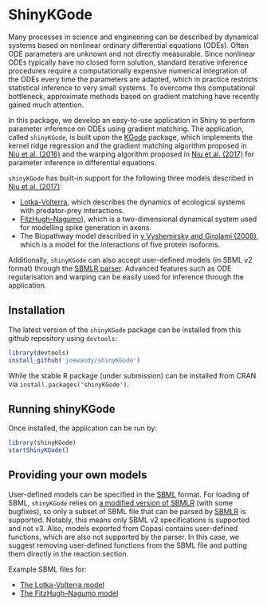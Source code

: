 # ShinyKGode

Many processes in science and engineering can be described by dynamical systems based on nonlinear ordinary differential equations (ODEs). Often ODE parameters are unknown and not directly measurable. Since nonlinear ODEs typically have no closed form solution, standard iterative inference procedures  require a computationally expensive numerical integration of the ODEs every time the parameters are adapted, which in practice restricts statistical inference to very small systems. To overcome this computational bottleneck, approximate methods based on gradient matching have recently gained much attention.

In this package, we develop an easy-to-use application in Shiny to perform parameter inference on ODEs using gradient matching. The application, called `shinyKGode`, is built upon the [KGode](https://cran.r-project.org/web/packages/KGode/index.html) package, which implements the kernel ridge regression and the gradient matching algorithm proposed in [Niu et al. (2016)](http://jmlr.org/proceedings/papers/v48/niu16.html) and the warping algorithm proposed in [Niu et al. (2017)](https://link.springer.com/article/10.1007%2Fs00180-017-0753-z) for parameter inference in differential equations.

`shinyKGode` has built-in support for the following three models described in [Niu et al. (2017)](https://link.springer.com/article/10.1007%2Fs00180-017-0753-z):
- [Lotka-Volterra](https://en.wikipedia.org/wiki/Lotka%E2%80%93Volterra_equations), which describes the dynamics of ecological
systems with predator-prey interactions.
-  [FitzHugh–Nagumo](https://en.wikipedia.org/wiki/FitzHugh%E2%80%93Nagumo_model)), which is a two-dimensional dynamical system used for modelling spike generation in axons.
- The Biopathway model described in [y Vyshemirsky and Girolami (2008)](https://academic.oup.com/bioinformatics/article/24/6/833/192524), which is a model for the interactions of five protein isoforms.

Additionally, `shinyKGode` can also accept user-defined models (in SBML v2 format) through the [SBMLR parser](https://bioconductor.org/packages/release/bioc/html/SBMLR.html). Advanced features such as ODE regularisation and warping can be easily used for inference through the application.


## Installation

The latest version of the `shinyKGode` package can be installed from this github repository using `devtools`:

```R
library(devtools)
install_github('joewandy/shinyKGode')
```

While the stable R package (under submission) can be installed from CRAN via `install.packages('shinyKGode')`.

## Running shinyKGode

Once installed, the application can be run by:

```R
library(shinyKGode)
startShinyKGode()
```

## Providing your own models

User-defined models can be specified in the [SBML](https://en.wikipedia.org/wiki/SBML) format. For loading of SBML, `shinyKGode` relies on [a modified version of SBMLR](https://github.com/joewandy/sbmlr) (with some bugfixes), so only a subset of SBML file that can be parsed by [SBMLR](https://bioconductor.org/packages/release/bioc/html/SBMLR.html) is supported. Notably, this means only SBML v2 specifications is supported and not v3. Also, models exported from Copasi contains user-defined functions, which are also not supported by the parser. In this case, we suggest removing user-defined functions from the SBML file and putting them directly in the reaction section.

Example SBML files for:
- [The Lotka-Volterra model](inst/extdata/LotkaVolterra.xml)
- [The FitzHugh–Nagumo model](inst/extdata/FHN.xml)